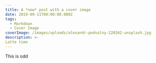 ```yaml
---
title: A *new* post with a cover image
date: 2019-09-11T00:00:00.000Z
tags:
  - Markdown
  - Cover Image
coverImage: /images/uploads/alexandr-podvalny-220262-unsplash.jpg
description: >-
Latte time
---
```


This is odd
